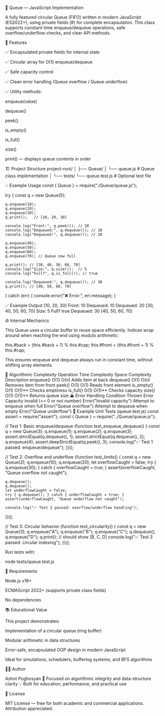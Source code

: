 🚚 Queue — JavaScript Implementation

A fully featured circular Queue (FIFO) written in modern JavaScript (ES2022+), using private fields (#) for complete encapsulation.
This class supports constant-time enqueue/dequeue operations, safe overflow/underflow checks, and clear API methods.

🌟 Features

✅ Encapsulated private fields for internal state

✅ Circular array for O(1) enqueue/dequeue

✅ Safe capacity control

✅ Clean error handling (Queue overflow / Queue underflow)

✅ Utility methods:

enqueue(value)

dequeue()

peek()

is_empty()

is_full()

size()

print() — displays queue contents in order

🏗️ Project Structure
project-root/
│
├── Queue/
│ └── queue.js # Queue class implementation
│
└── tests/
└── queue.test.js # Optional test file

💡 Example Usage
const { Queue } = require("./Queue/queue.js");

try {
const q = new Queue(5);

    q.enqueue(10);
    q.enqueue(20);
    q.enqueue(30);
    q.print();   // [10, 20, 30]

    console.log("Front:", q.peek()); // 10
    console.log("Dequeued:", q.dequeue()); // 10
    console.log("Dequeued:", q.dequeue()); // 20

    q.enqueue(40);
    q.enqueue(50);
    q.enqueue(60);
    q.enqueue(70); // Queue now full

    q.print(); // [30, 40, 50, 60, 70]
    console.log("Size:", q.size());  // 5
    console.log("Full?", q.is_full()); // true

    console.log("Dequeued:", q.dequeue()); // 30
    q.print(); // [40, 50, 60, 70]

} catch (err) {
console.error("❌ Error:", err.message);
}

✅ Example Output
[10, 20, 30]
Front: 10
Dequeued: 10
Dequeued: 20
[30, 40, 50, 60, 70]
Size: 5
Full? true
Dequeued: 30
[40, 50, 60, 70]

⚙️ Internal Mechanics

This Queue uses a circular buffer to reuse space efficiently.
Indices wrap around when reaching the end using modulo arithmetic:

this.#back = (this.#back + 1) % this.#cap;
this.#front = (this.#front + 1) % this.#cap;

This ensures enqueue and dequeue always run in constant time, without shifting array elements.

🧠 Algorithmic Complexity
Operation Time Complexity Space Complexity Description
enqueue() O(1) O(n) Adds item at back
dequeue() O(1) O(n) Removes item from front
peek() O(1) O(1) Reads front element
is_empty() O(1) O(1)** Checks emptiness
is_full() O(1) O(1)** Checks capacity
size() O(1) O(1)\*\* Returns queue size
⚠️ Error Handling
Condition Thrown Error
Capacity invalid (<= 0 or not number) Error("Invalid capacity")
Attempt to enqueue when full Error("Queue overflow")
Attempt to dequeue when empty Error("Queue underflow")
🧪 Example Unit Tests (queue.test.js)
const assert = require("assert");
const { Queue } = require("../Queue/queue.js");

// Test 1: Basic enqueue/dequeue
(function test_enqueue_dequeue() {
const q = new Queue(3);
q.enqueue(1);
q.enqueue(2);
q.enqueue(3);
assert.strictEqual(q.dequeue(), 1);
assert.strictEqual(q.dequeue(), 2);
q.enqueue(4);
assert.deepStrictEqual(q.peek(), 3);
console.log("✅ Test 1 passed: enqueue/dequeue");
})();

// Test 2: Overflow and underflow
(function test_limits() {
const q = new Queue(2);
q.enqueue(10);
q.enqueue(20);
let overflowCaught = false;
try { q.enqueue(30); } catch { overflowCaught = true; }
assert(overflowCaught, "Queue overflow not caught");

    q.dequeue();
    q.dequeue();
    let underflowCaught = false;
    try { q.dequeue(); } catch { underflowCaught = true; }
    assert(underflowCaught, "Queue underflow not caught");

    console.log("✅ Test 2 passed: overflow/underflow handling");

})();

// Test 3: Circular behavior
(function test_circularity() {
const q = new Queue(3);
q.enqueue("A");
q.enqueue("B");
q.enqueue("C");
q.dequeue();
q.enqueue("D");
q.print(); // should show [B, C, D]
console.log("✅ Test 3 passed: circular indexing");
})();

Run tests with:

node tests/queue.test.js

🧰 Requirements

Node.js v18+

ECMAScript 2022+ (supports private class fields)

No dependencies

📚 Educational Value

This project demonstrates:

Implementation of a circular queue (ring buffer)

Modular arithmetic in data structures

Error-safe, encapsulated OOP design in modern JavaScript

Ideal for simulations, schedulers, buffering systems, and BFS algorithms

🧑‍💻 Author

Ashot Poghosyan
📘 Focused on algorithmic integrity and data-structure clarity
💡 Built for education, performance, and practical use

📜 License

MIT License — free for both academic and commercial applications.
Attribution appreciated.
